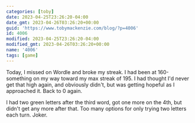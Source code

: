 ```yaml
---
categories: [toby]
date: 2023-04-25T23:26:20-04:00
date_gmt: 2023-04-26T03:26:20+00:00
guid: 'https://www.tobymackenzie.com/blog/?p=4006'
id: 4006
modified: 2023-04-25T23:26:20-04:00
modified_gmt: 2023-04-26T03:26:20+00:00
name: '4006'
tags: [game]
---
```


Today, I missed on Wordle and broke my streak.  I had been at 160-something on my way toward my max streak of 195.<!--more-->  I had thought I'd never get that high again, and obviously didn't, but was getting hopeful as I approached it.  Back to 0 again.

I had two green letters after the third word, got one more on the 4th, but didn't get any more after that.  Too many options for only trying two letters each turn.  Joker.
